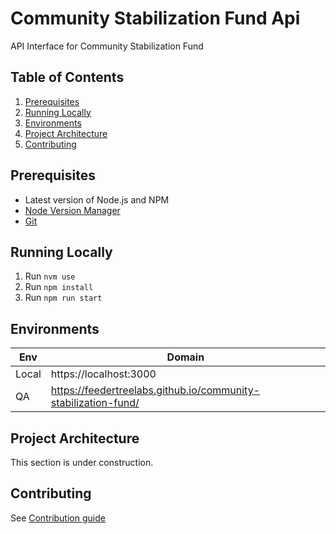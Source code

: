 # Community Stabilization Fund Api
API Interface for Community Stabilization Fund

## Table of Contents
1. [Prerequisites](#prerequisites)
2. [Running Locally](#running-locally)
3. [Environments](#environments)
4. [Project Architecture](#project-architecture)
5. [Contributing](#contributing)

## Prerequisites

- Latest version of Node.js and NPM
- [Node Version Manager](https://nvm.io/)
- [Git](https://git-scm.com/book/en/v2/Getting-Started-Installing-Git)

## Running Locally

1. Run `nvm use` 
2. Run `npm install`
3. Run `npm run start`

## Environments

|   Env       | Domain                  |
| ----------- | ----------------------  |
| Local       | https://localhost:3000  |
| QA          | https://feedertreelabs.github.io/community-stabilization-fund/ |

## Project Architecture

This section is under construction.

## Contributing

See [Contribution guide](Contribution.md)